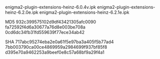 enigma2-plugin-extensions-heinz-6.0.4v.ipk
enigma2-plugin-extensions-heinz-6.2.0e.ipk
enigma2-plugin-extensions-heinz-6.2.1e.ipk

MD5 932c399575102d9df43421305afc0090 fa72592f4d6a30677a76d8e003be708a 0cd6dc34fb31fd559639f77ece34ab42

SHA 717abc95274eba2e0a61f5e97ba3a405f5b77ad4 7bb003790ca00ce4869959a2984699f937bf85f8 d395e70a9462253a9beef0e8c57a68bf9a29f4a1
